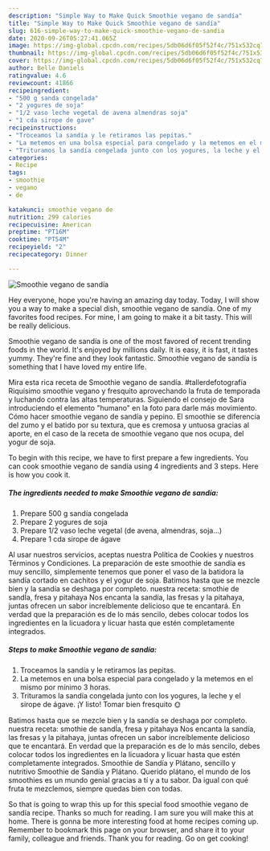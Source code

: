 ```yaml
---
description: "Simple Way to Make Quick Smoothie vegano de sandía"
title: "Simple Way to Make Quick Smoothie vegano de sandía"
slug: 616-simple-way-to-make-quick-smoothie-vegano-de-sandia
date: 2020-09-26T05:27:41.065Z
image: https://img-global.cpcdn.com/recipes/5db06d6f05f52f4c/751x532cq70/smoothie-vegano-de-sandia-foto-principal.jpg
thumbnail: https://img-global.cpcdn.com/recipes/5db06d6f05f52f4c/751x532cq70/smoothie-vegano-de-sandia-foto-principal.jpg
cover: https://img-global.cpcdn.com/recipes/5db06d6f05f52f4c/751x532cq70/smoothie-vegano-de-sandia-foto-principal.jpg
author: Belle Daniels
ratingvalue: 4.6
reviewcount: 41866
recipeingredient:
- "500 g sanda congelada"
- "2 yogures de soja"
- "1/2 vaso leche vegetal de avena almendras soja"
- "1 cda sirope de gave"
recipeinstructions:
- "Troceamos la sandía y le retiramos las pepitas."
- "La metemos en una bolsa especial para congelado y la metemos en el mismo por mínimo 3 horas."
- "Trituramos la sandía congelada junto con los yogures, la leche y el sirope de ágave. ¡Y listo! Tomar bien fresquito 🌞"
categories:
- Recipe
tags:
- smoothie
- vegano
- de

katakunci: smoothie vegano de 
nutrition: 299 calories
recipecuisine: American
preptime: "PT16M"
cooktime: "PT54M"
recipeyield: "2"
recipecategory: Dinner

---
```



![Smoothie vegano de sandía](https://img-global.cpcdn.com/recipes/5db06d6f05f52f4c/751x532cq70/smoothie-vegano-de-sandia-foto-principal.jpg)

Hey everyone, hope you're having an amazing day today. Today, I will show you a way to make a special dish, smoothie vegano de sandía. One of my favorites food recipes. For mine, I am going to make it a bit tasty. This will be really delicious.

Smoothie vegano de sandía is one of the most favored of recent trending foods in the world. It's enjoyed by millions daily. It is easy, it is fast, it tastes yummy. They're fine and they look fantastic. Smoothie vegano de sandía is something that I have loved my entire life.

Mira esta rica receta de Smoothie vegano de sandía. #tallerdefotografía Riquísimo smoothie vegano y fresquito aprovechando la fruta de temporada y luchando contra las altas temperaturas. Siguiendo el consejo de Sara introduciendo el elemento &#34;humano&#34; en la foto para darle más movimiento. Cómo hacer smoothie vegano de sandía y pepino. El smoothie se diferencia del zumo y el batido por su textura, que es cremosa y untuosa gracias al aporte, en el caso de la receta de smoothie vegano que nos ocupa, del yogur de soja.


To begin with this recipe, we have to first prepare a few ingredients. You can cook smoothie vegano de sandía using 4 ingredients and 3 steps. Here is how you cook it.

<!--inarticleads1-->

##### The ingredients needed to make Smoothie vegano de sandía:

1. Prepare 500 g sandía congelada
1. Prepare 2 yogures de soja
1. Prepare 1/2 vaso leche vegetal (de avena, almendras, soja...)
1. Prepare 1 cda sirope de ágave


Al usar nuestros servicios, aceptas nuestra Política de Cookies y nuestros Términos y Condiciones. La preparación de este smoothie de sandía es muy sencillo, simplemente tenemos que poner el vaso de la batidora la sandía cortado en cachitos y el yogur de soja. Batimos hasta que se mezcle bien y la sandía se deshaga por completo. nuestra receta: smothie de sandÍa, fresa y pitahaya Nos encanta la sandía, las fresas y la pitahaya, juntas ofrecen un sabor increíblemente delicioso que te encantará. En verdad que la preparación es de lo más sencilo, debes colocar todos los ingredientes en la licuadora y licuar hasta que estén completamente integrados. 

<!--inarticleads2-->

##### Steps to make Smoothie vegano de sandía:

1. Troceamos la sandía y le retiramos las pepitas.
1. La metemos en una bolsa especial para congelado y la metemos en el mismo por mínimo 3 horas.
1. Trituramos la sandía congelada junto con los yogures, la leche y el sirope de ágave. ¡Y listo! Tomar bien fresquito 🌞


Batimos hasta que se mezcle bien y la sandía se deshaga por completo. nuestra receta: smothie de sandÍa, fresa y pitahaya Nos encanta la sandía, las fresas y la pitahaya, juntas ofrecen un sabor increíblemente delicioso que te encantará. En verdad que la preparación es de lo más sencilo, debes colocar todos los ingredientes en la licuadora y licuar hasta que estén completamente integrados. Smoothie de Sandía y Plátano, sencillo y nutritivo Smoothie de Sandía y Plátano. Querido plátano, el mundo de los smoothies es un mundo genial gracias a tí y a tu sabor. Da igual con qué fruta te mezclemos, siempre quedas bien con todas. 

So that is going to wrap this up for this special food smoothie vegano de sandía recipe. Thanks so much for reading. I am sure you will make this at home. There is gonna be more interesting food at home recipes coming up. Remember to bookmark this page on your browser, and share it to your family, colleague and friends. Thank you for reading. Go on get cooking!
